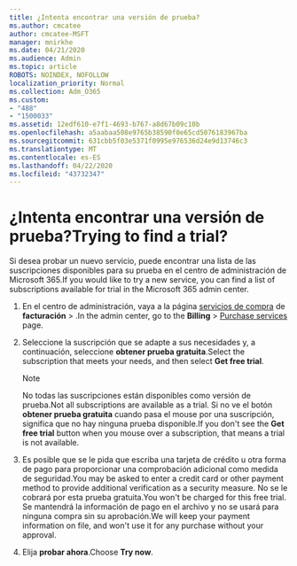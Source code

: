 ```yaml
---
title: ¿Intenta encontrar una versión de prueba?
ms.author: cmcatee
author: cmcatee-MSFT
manager: mnirkhe
ms.date: 04/21/2020
ms.audience: Admin
ms.topic: article
ROBOTS: NOINDEX, NOFOLLOW
localization_priority: Normal
ms.collection: Adm_O365
ms.custom:
- "488"
- "1500033"
ms.assetid: 12edf610-e7f1-4693-b767-a8d67b09c10b
ms.openlocfilehash: a5aabaa508e9765b38590f0e65cd5076183967ba
ms.sourcegitcommit: 631cbb5f03e5371f0995e976536d24e9d13746c3
ms.translationtype: MT
ms.contentlocale: es-ES
ms.lasthandoff: 04/22/2020
ms.locfileid: "43732347"
---
```

# <a name="trying-to-find-a-trial"></a><span data-ttu-id="c11be-102">¿Intenta encontrar una versión de prueba?</span><span class="sxs-lookup"><span data-stu-id="c11be-102">Trying to find a trial?</span></span>

<span data-ttu-id="c11be-103">Si desea probar un nuevo servicio, puede encontrar una lista de las suscripciones disponibles para su prueba en el centro de administración de Microsoft 365.</span><span class="sxs-lookup"><span data-stu-id="c11be-103">If you would like to try a new service, you can find a list of subscriptions available for trial in the Microsoft 365 admin center.</span></span>
  
1. <span data-ttu-id="c11be-104">En el centro de administración, vaya a la página [servicios de compra](https://go.microsoft.com/fwlink/p/?linkid=868433) de **facturación** \> .</span><span class="sxs-lookup"><span data-stu-id="c11be-104">In the admin center, go to the **Billing** \> [Purchase services](https://go.microsoft.com/fwlink/p/?linkid=868433) page.</span></span>

2. <span data-ttu-id="c11be-105">Seleccione la suscripción que se adapte a sus necesidades y, a continuación, seleccione **obtener prueba gratuita**.</span><span class="sxs-lookup"><span data-stu-id="c11be-105">Select the subscription that meets your needs, and then select  **Get free trial**.</span></span>

    > [!NOTE]
    > <span data-ttu-id="c11be-106">No todas las suscripciones están disponibles como versión de prueba.</span><span class="sxs-lookup"><span data-stu-id="c11be-106">Not all subscriptions are available as a trial.</span></span> <span data-ttu-id="c11be-107">Si no ve el botón **obtener prueba gratuita** cuando pasa el mouse por una suscripción, significa que no hay ninguna prueba disponible.</span><span class="sxs-lookup"><span data-stu-id="c11be-107">If you don't see the **Get free trial** button when you mouse over a subscription, that means a trial is not available.</span></span>
  
3. <span data-ttu-id="c11be-108">Es posible que se le pida que escriba una tarjeta de crédito u otra forma de pago para proporcionar una comprobación adicional como medida de seguridad.</span><span class="sxs-lookup"><span data-stu-id="c11be-108">You may be asked to enter a credit card or other payment method to provide additional verification as a security measure.</span></span> <span data-ttu-id="c11be-109">No se le cobrará por esta prueba gratuita.</span><span class="sxs-lookup"><span data-stu-id="c11be-109">You won't be charged for this free trial.</span></span> <span data-ttu-id="c11be-110">Se mantendrá la información de pago en el archivo y no se usará para ninguna compra sin su aprobación.</span><span class="sxs-lookup"><span data-stu-id="c11be-110">We will keep your payment information on file, and won't use it for any purchase without your approval.</span></span>

4. <span data-ttu-id="c11be-111">Elija **probar ahora**.</span><span class="sxs-lookup"><span data-stu-id="c11be-111">Choose **Try now**.</span></span>